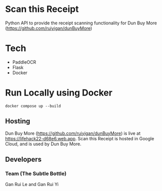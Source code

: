# Scan this Receipt
Python API to provide the receipt scanning functionality for Dun Buy More (https://github.com/ruiyigan/dunBuyMore)

# Tech
- PaddleOCR
- Flask
- Docker

# Run Locally using Docker
```
docker compose up --build
```

## Hosting
Dun Buy More (https://github.com/ruiyigan/dunBuyMore) is live at https://lifehack22-d68e6.web.app.
Scan this Receipt is hosted in Google Cloud, and is used by Dun Buy More.

## Developers
### Team (The Subtle Bottle)
Gan Rui Le and Gan Rui Yi
